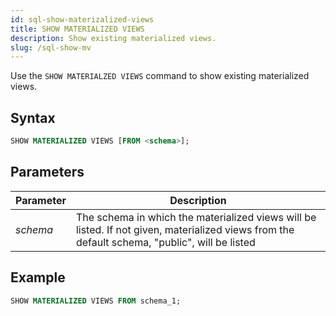 ```yaml
---
id: sql-show-materizalized-views
title: SHOW MATERIALIZED VIEWS
description: Show existing materialized views.
slug: /sql-show-mv
---
```


Use the `SHOW MATERIALZED VIEWS` command to show existing materialized views.

## Syntax

```sql
SHOW MATERIALIZED VIEWS [FROM <schema>];
```
## Parameters
|Parameter      | Description           |
|---------------------------|-----------------------|
|*schema*                   |The schema in which the materialized views will be listed. If not given, materialized views from the default schema, "public", will be listed|


## Example
```sql
SHOW MATERIALIZED VIEWS FROM schema_1;
```